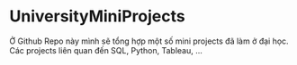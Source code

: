 # UniversityMiniProjects
Ở Github Repo này mình sẽ tổng hợp một số mini projects đã làm ở đại học.
Các projects liên quan đến SQL, Python, Tableau, ...
